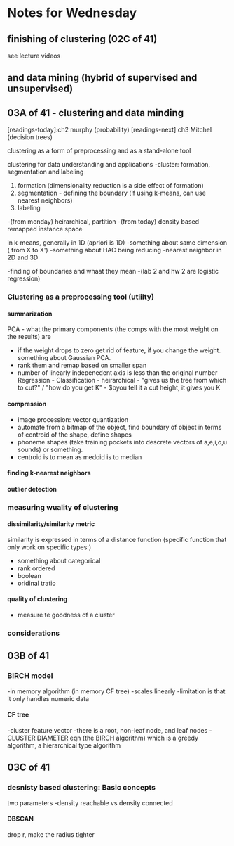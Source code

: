 # Notes for Wednesday

## finishing of clustering (02C of 41)
see lecture videos
## and data mining (hybrid of supervised and unsupervised)

## 03A of 41 - clustering and data minding

[readings-today]:ch2 murphy (probability)
[readings-next]:ch3 Mitchel (decision trees)

clustering as a form of preprocessing and as a stand-alone tool

clustering for data understanding and applications
-cluster: formation, segmentation and labeling
1. formation (dimensionality reduction is a side effect of formation)
2. segmentation - defining the boundary (if using k-means, can use nearest neighbors)
3. labeling

-(from monday) heirarchical, partition
-(from today) density based
remapped instance space

in k-means, generally in 1D (apriori is 1D)
-something about same dimension ( from X to X') 
-something about HAC being reducing
-nearest neighbor in 2D and 3D

-finding of boundaries and whaat they mean
-(lab 2 and hw 2 are logistic regression)

### Clustering as a preprocessing tool (utiilty)
#### summarization
PCA - what the primary components (the comps with the most weight on the results) are
- if the weight drops to zero get rid of feature, if you change the weight. something about Gaussian PCA. 
- rank them and remap based on smaller span 
- number of linearly indepenedent axis is less than the original number
Regression - 
Classification - 
heirarchical - "gives us the tree from which to cut?" / "how do you get K" - $byou tell it a cut height, it gives you K
#### compression
- image procession: vector quantization
- automate from a bitmap of the object, find boundary of object in terms of centroid of the shape, define shapes
- phoneme shapes (take training pockets into descrete vectors of a,e,i,o,u sounds) or something. 
- centroid is to mean as medoid is to median
#### finding k-nearest neighbors

#### outlier detection

### measuring wuality of clustering
#### dissimilarity/similarity metric
similarity is expressed in terms of a distance function (specific function that only work on specific types:)
- something about categorical
- rank ordered
- boolean
- oridinal tratio
#### quality of clustering
- measure te goodness of a cluster

### considerations


## 03B of 41
### BIRCH model
-in memory algorithm (in memory CF tree)
-scales linearly
-limitation is that it only handles numeric data

#### CF tree
-cluster feature vector
-there is a root, non-leaf node, and leaf nodes
-CLUSTER DIAMETER eqn (the BIRCH algorithm) which is a greedy algorithm, a hierarchical type algorithm


## 03C of 41
### desnisty based clustering: Basic concepts
two parameters
-density reachable vs density connected

#### DBSCAN
drop r, make the radius tighter

